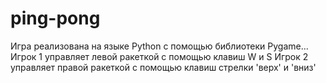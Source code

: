 # ping-pong
Игра реализована на языке Python с помощью библиотеки Pygame...
Игрок 1 управляет левой ракеткой с помощью клавиш W и S
Игрок 2 управляет правой ракеткой с помощью клавиш стрелки 'верх' и 'вниз'
